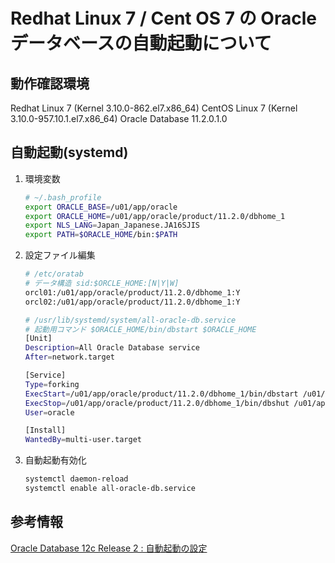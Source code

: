 # Redhat Linux 7 / Cent OS 7 の Oracle データベースの自動起動について #

## 動作確認環境 ##

Redhat Linux 7 (Kernel 3.10.0-862.el7.x86_64)
CentOS Linux 7 (Kernel 3.10.0-957.10.1.el7.x86_64)
Oracle Database 11.2.0.1.0

## 自動起動(systemd) ##

1. 環境変数

   ~~~sh
   # ~/.bash_profile
   export ORACLE_BASE=/u01/app/oracle
   export ORACLE_HOME=/u01/app/oracle/product/11.2.0/dbhome_1
   export NLS_LANG=Japan_Japanese.JA16SJIS
   export PATH=$ORACLE_HOME/bin:$PATH
   ~~~

1. 設定ファイル編集

   ~~~sh
   # /etc/oratab
   # データ構造 sid:$ORCLE_HOME:[N|Y|W]
   orcl01:/u01/app/oracle/product/11.2.0/dbhome_1:Y
   orcl02:/u01/app/oracle/product/11.2.0/dbhome_1:Y
   ~~~

   ~~~sh
   # /usr/lib/systemd/system/all-oracle-db.service
   # 起動用コマンド $ORACLE_HOME/bin/dbstart $ORACLE_HOME
   [Unit]
   Description=All Oracle Database service
   After=network.target

   [Service]
   Type=forking
   ExecStart=/u01/app/oracle/product/11.2.0/dbhome_1/bin/dbstart /u01/app/oracle/product/11.2.0/dbhome_1
   ExecStop=/u01/app/oracle/product/11.2.0/dbhome_1/bin/dbshut /u01/app/oracle/product/11.2.0/dbhome_1
   User=oracle

   [Install]
   WantedBy=multi-user.target
   ~~~

1. 自動起動有効化

   ~~~sh
   systemctl daemon-reload
   systemctl enable all-oracle-db.service
   ~~~

## 参考情報 ##

[Oracle Database 12c Release 2 : 自動起動の設定](https://www.server-world.info/query?os=CentOS_7&p=oracle12c&f=6)
